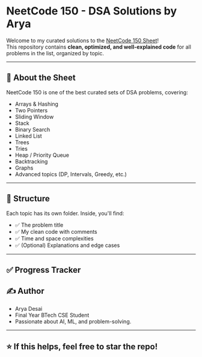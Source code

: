 # NeetCode 150 - DSA Solutions by Arya

Welcome to my curated solutions to the [NeetCode 150 Sheet](https://neetcode.io/practice)!  
This repository contains **clean, optimized, and well-explained code** for all problems in the list, organized by topic.

---

## 📌 About the Sheet

NeetCode 150 is one of the best curated sets of DSA problems, covering:

- Arrays & Hashing
- Two Pointers
- Sliding Window
- Stack
- Binary Search
- Linked List
- Trees
- Tries
- Heap / Priority Queue
- Backtracking
- Graphs
- Advanced topics (DP, Intervals, Greedy, etc.)

---

## 📁 Structure

Each topic has its own folder. Inside, you'll find:
- ✅ The problem title
- ✅ My clean code with comments
- ✅ Time and space complexities
- ✅ (Optional) Explanations and edge cases

---

## ✅ Progress Tracker



## ✍️ Author

- Arya Desai  
- Final Year BTech CSE Student  
- Passionate about AI, ML, and problem-solving.  

---

## ⭐️ If this helps, feel free to star the repo!
